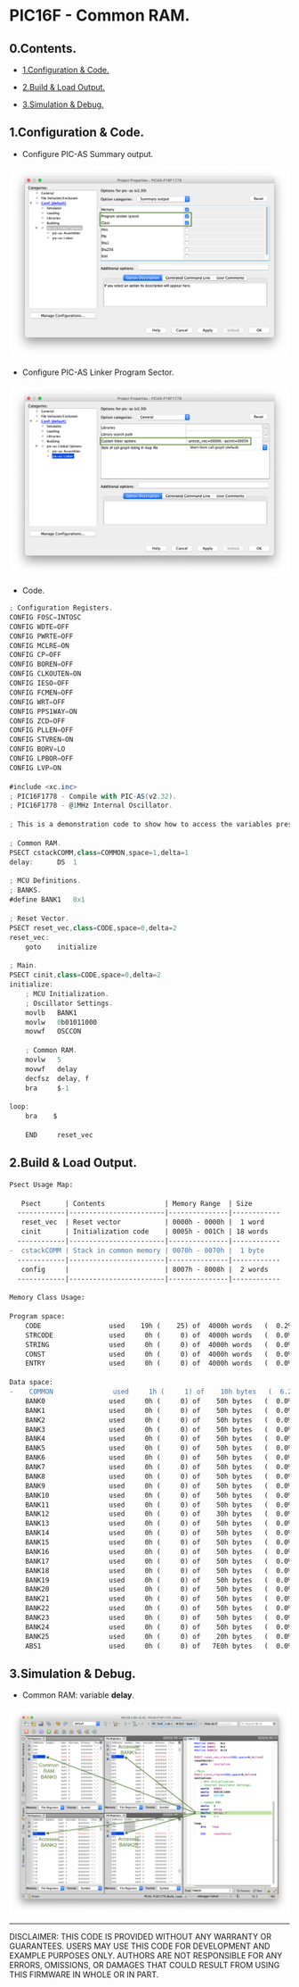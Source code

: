 # PIC16F - Common RAM.

## 0.Contents.

- [1.Configuration & Code.](#1configuration--code)

- [2.Build & Load Output.](#2build--load-output)

- [3.Simulation & Debug.](#3simulation--debug)

## 1.Configuration & Code.

- Configure PIC-AS Summary output.

<p align="center"><img alt=="" src="./pics/picas-00.png"></p>

- Configure PIC-AS Linker Program Sector.

<p align="center"><img alt=="" src="./pics/picas-01.png"></p>

- Code.

```as
; Configuration Registers.
CONFIG FOSC=INTOSC
CONFIG WDTE=OFF
CONFIG PWRTE=OFF
CONFIG MCLRE=ON
CONFIG CP=OFF
CONFIG BOREN=OFF
CONFIG CLKOUTEN=ON
CONFIG IESO=OFF
CONFIG FCMEN=OFF
CONFIG WRT=OFF
CONFIG PPS1WAY=ON
CONFIG ZCD=OFF
CONFIG PLLEN=OFF
CONFIG STVREN=ON
CONFIG BORV=LO
CONFIG LPBOR=OFF
CONFIG LVP=ON

#include <xc.inc>
; PIC16F1778 - Compile with PIC-AS(v2.32).
; PIC16F1778 - @1MHz Internal Oscillator.

; This is a demonstration code to show how to access the variables present in the different Common RAM memories.

; Common RAM.
PSECT cstackCOMM,class=COMMON,space=1,delta=1
delay:	    DS  1

; MCU Definitions.
; BANKS.
#define	BANK1   0x1

; Reset Vector.
PSECT reset_vec,class=CODE,space=0,delta=2
reset_vec:
    goto    initialize

; Main.
PSECT cinit,class=CODE,space=0,delta=2
initialize:
    ; MCU Initialization.
    ; Oscillator Settings.
    movlb   BANK1
    movlw   0b01011000
    movwf   OSCCON

    ; Common RAM.
    movlw   5
    movwf   delay
    decfsz  delay, f
    bra	    $-1

loop:
    bra    $

    END	    reset_vec
```

## 2.Build & Load Output.

```diff
Psect Usage Map:

   Psect      | Contents               | Memory Range  | Size
  ------------|------------------------|---------------|------------
   reset_vec  | Reset vector           | 0000h - 0000h |  1 word   
   cinit      | Initialization code    | 0005h - 001Ch | 18 words  
  ------------|------------------------|---------------|------------
-  cstackCOMM | Stack in common memory | 0070h - 0070h |  1 byte   
  ------------|------------------------|---------------|------------
   config     |                        | 8007h - 8008h |  2 words  
  ------------|------------------------|---------------|------------

Memory Class Usage:

Program space:
    CODE                 used    19h (    25) of  4000h words   (  0.2%)
    STRCODE              used     0h (     0) of  4000h words   (  0.0%)
    STRING               used     0h (     0) of  4000h words   (  0.0%)
    CONST                used     0h (     0) of  4000h words   (  0.0%)
    ENTRY                used     0h (     0) of  4000h words   (  0.0%)

Data space:
-    COMMON               used     1h (     1) of    10h bytes   (  6.2%)
    BANK0                used     0h (     0) of    50h bytes   (  0.0%)
    BANK1                used     0h (     0) of    50h bytes   (  0.0%)
    BANK2                used     0h (     0) of    50h bytes   (  0.0%)
    BANK3                used     0h (     0) of    50h bytes   (  0.0%)
    BANK4                used     0h (     0) of    50h bytes   (  0.0%)
    BANK5                used     0h (     0) of    50h bytes   (  0.0%)
    BANK6                used     0h (     0) of    50h bytes   (  0.0%)
    BANK7                used     0h (     0) of    50h bytes   (  0.0%)
    BANK8                used     0h (     0) of    50h bytes   (  0.0%)
    BANK9                used     0h (     0) of    50h bytes   (  0.0%)
    BANK10               used     0h (     0) of    50h bytes   (  0.0%)
    BANK11               used     0h (     0) of    50h bytes   (  0.0%)
    BANK12               used     0h (     0) of    30h bytes   (  0.0%)
    BANK13               used     0h (     0) of    50h bytes   (  0.0%)
    BANK14               used     0h (     0) of    50h bytes   (  0.0%)
    BANK15               used     0h (     0) of    50h bytes   (  0.0%)
    BANK16               used     0h (     0) of    50h bytes   (  0.0%)
    BANK17               used     0h (     0) of    50h bytes   (  0.0%)
    BANK18               used     0h (     0) of    50h bytes   (  0.0%)
    BANK19               used     0h (     0) of    50h bytes   (  0.0%)
    BANK20               used     0h (     0) of    50h bytes   (  0.0%)
    BANK21               used     0h (     0) of    50h bytes   (  0.0%)
    BANK22               used     0h (     0) of    50h bytes   (  0.0%)
    BANK23               used     0h (     0) of    50h bytes   (  0.0%)
    BANK24               used     0h (     0) of    50h bytes   (  0.0%)
    BANK25               used     0h (     0) of    20h bytes   (  0.0%)
    ABS1                 used     0h (     0) of   7E0h bytes   (  0.0%)
```

## 3.Simulation & Debug.

- Common RAM: variable **delay**.

<p align="center"><img alt="" src="./pics/picas-06.png"></p>

---
DISCLAIMER: THIS CODE IS PROVIDED WITHOUT ANY WARRANTY OR GUARANTEES.
USERS MAY USE THIS CODE FOR DEVELOPMENT AND EXAMPLE PURPOSES ONLY.
AUTHORS ARE NOT RESPONSIBLE FOR ANY ERRORS, OMISSIONS, OR DAMAGES THAT COULD
RESULT FROM USING THIS FIRMWARE IN WHOLE OR IN PART.
